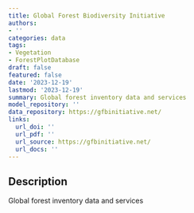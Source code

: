 ```yaml
---
title: Global Forest Biodiversity Initiative
authors:
- ''
categories: data
tags:
- Vegetation
- ForestPlotDatabase
draft: false
featured: false
date: '2023-12-19'
lastmod: '2023-12-19'
summary: Global forest inventory data and services
model_repository: ''
data_repository: https://gfbinitiative.net/
links:
  url_doi: ''
  url_pdf: ''
  url_source: https://gfbinitiative.net/
  url_docs: ''
---
```


## Description

Global forest inventory data and services

